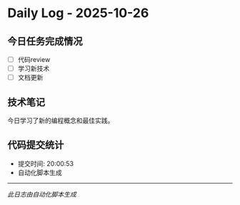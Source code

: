 # Daily Log - 2025-10-26

## 今日任务完成情况
- [ ] 代码review
- [ ] 学习新技术
- [ ] 文档更新

## 技术笔记
今日学习了新的编程概念和最佳实践。

## 代码提交统计
- 提交时间: 20:00:53
- 自动化脚本生成

---
*此日志由自动化脚本生成*
